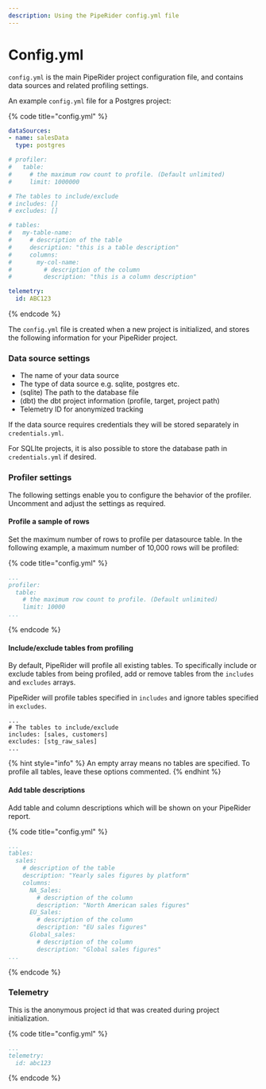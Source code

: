 ```yaml
---
description: Using the PipeRider config.yml file
---
```


# Config.yml

`config.yml` is the main PipeRider project configuration file, and contains data sources and related profiling settings.

An example `config.yml` file for a Postgres project:

{% code title="config.yml" %}
```yaml
dataSources:
- name: salesData
  type: postgres

# profiler:
#   table:
#     # the maximum row count to profile. (Default unlimited)
#     limit: 1000000

# The tables to include/exclude
# includes: []
# excludes: []

# tables:
#   my-table-name:
#     # description of the table
#     description: "this is a table description"
#     columns:
#       my-col-name:
#         # description of the column
#         description: "this is a column description"

telemetry:
  id: ABC123

```
{% endcode %}

&#x20;The `config.yml` file is created when a new project is initialized, and stores the following information for your PipeRider project.

### Data source settings

* The name of your data source
* The type of data source e.g. sqlite, postgres etc.
* (sqlite) The path to the database file
* (dbt) the dbt project information (profile, target, project path)
* Telemetry ID for anonymized tracking

If the data source requires credentials they will be stored separately in `credentials.yml`.

For SQLIte projects, it is also possible to store the database path in `credentials.yml` if desired.

### Profiler settings

The following settings enable you to configure the behavior of the profiler. Uncomment and adjust the settings as required.

#### Profile a sample of rows

Set the maximum number of rows to profile per datasource table. In the following example, a maximum number of 10,000 rows will be profiled:

{% code title="config.yml" %}
```yaml
...
profiler:
  table:
    # the maximum row count to profile. (Default unlimited)
    limit: 10000
...
```
{% endcode %}

#### Include/exclude tables from profiling

By default, PipeRider will profile all existing tables. To specifically include or exclude tables from being profiled, add or remove tables from the `includes` and `excludes` arrays.

PipeRider will profile tables specified in `includes` and ignore tables specified in `excludes`.

```
...
# The tables to include/exclude
includes: [sales, customers]
excludes: [stg_raw_sales]
...
```

{% hint style="info" %}
An empty array means no tables are specified. To profile all tables, leave these options commented.
{% endhint %}

#### Add table descriptions

Add table and column descriptions which will be shown on your PipeRider report.

{% code title="config.yml" %}
```yaml
...
tables:
  sales:
    # description of the table
    description: "Yearly sales figures by platform"
    columns:
      NA_Sales:
        # description of the column
        description: "North American sales figures"
      EU_Sales:
        # description of the column
        description: "EU sales figures"
      Global_sales:
        # description of the column
        description: "Global sales figures"
...
```
{% endcode %}

### **Telemetry**

This is the anonymous project id that was created during project initialization.

{% code title="config.yml" %}
```yaml
...
telemetry:
  id: abc123
```
{% endcode %}
